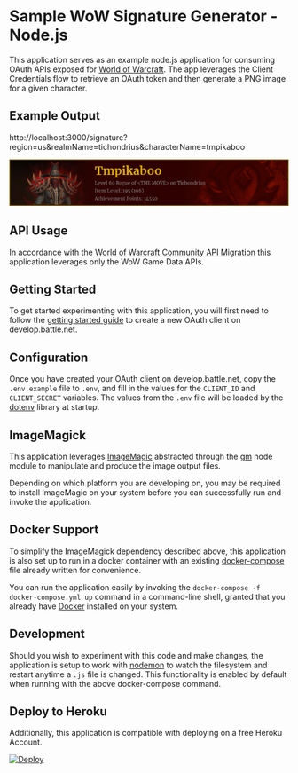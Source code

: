 # Sample WoW Signature Generator - Node.js

This application serves as an example node.js application for consuming OAuth APIs exposed for [World of Warcraft](https://develop.battle.net/documentation/world-of-warcraft). The app leverages the Client Credentials flow to retrieve an OAuth token and then generate a PNG image for a given character.

## Example Output

http://localhost:3000/signature?region=us&realmName=tichondrius&characterName=tmpikaboo

![Image of example generated image](./example-signature.png)

## API Usage

In accordance with the [World of Warcraft Community API Migration](https://develop.battle.net/documentation/world-of-warcraft/community-api-migration-status) this application leverages only the WoW Game Data APIs.

## Getting Started

To get started experimenting with this application, you will first need to follow the [getting started guide](https://develop.battle.net/documentation/guides/getting-started) to create a new OAuth client on develop.battle.net.

## Configuration

Once you have created your OAuth client on develop.battle.net, copy the `.env.example` file to `.env`, and fill in the values for the `CLIENT_ID` and `CLIENT_SECRET` variables. The values from the `.env` file will be loaded by the [dotenv](https://www.npmjs.com/package/dotenv) library at startup.

## ImageMagick

This application leverages [ImageMagic](https://imagemagick.org/) abstracted through the [gm](https://www.npmjs.com/package/gm) node module to manipulate and produce the image output files.

Depending on which platform you are developing on, you may be required to install ImageMagic on your system before you can successfully run and invoke the application.

## Docker Support

To simplify the ImageMagick dependency described above, this application is also set up to run in a docker container with an existing [docker-compose](https://docs.docker.com/compose/) file already written for convenience.

You can run the application easily by invoking the `docker-compose -f docker-compose.yml up` command in a command-line shell, granted that you already have [Docker](https://www.docker.com/products/docker-desktop) installed on your system.

## Development

Should you wish to experiment with this code and make changes, the application is setup to work with [nodemon](https://www.npmjs.com/package/nodemon) to watch the filesystem and restart anytime a `.js` file is changed. This functionality is enabled by default when running with the above docker-compose command.

## Deploy to Heroku

Additionally, this application is compatible with deploying on a free Heroku Account.

[![Deploy](https://www.herokucdn.com/deploy/button.svg)](https://heroku.com/deploy)
